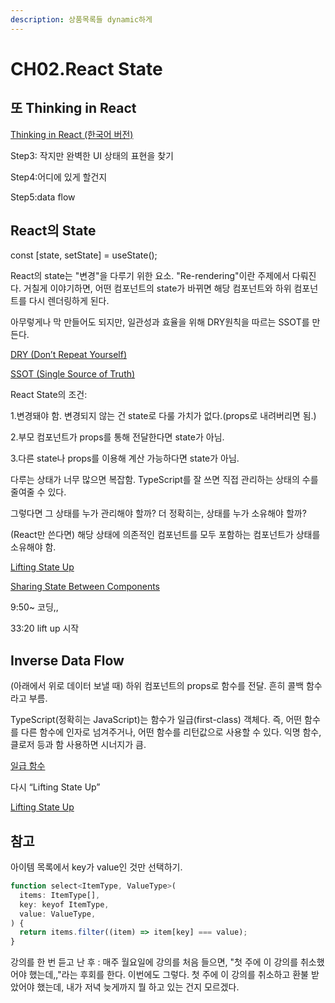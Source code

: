 ```yaml
---
description: 상품목록들 dynamic하게
---
```


# CH02.React State

## 또 Thinking in React

[Thinking in React (한국어 버전)](https://ko.react.dev/learn/thinking-in-react)

Step3: 작지만 완벽한 UI 상태의 표현을 찾기

Step4:어디에 있게 할건지

Step5:data flow



## React의 State &#x20;

const \[state, setState] = useState();&#x20;

React의 state는 "변경"을 다루기 위한 요소. "Re-rendering"이란 주제에서 다뤄진다. 거칠게 이야기하면, 어떤 컴포넌트의 state가 바뀌면 해당 컴포넌트와 하위 컴포넌트를 다시 렌더링하게 된다.

아무렇게나 막 만들어도 되지만, 일관성과 효율을 위해 DRY원칙을 따르는 SSOT를 만든다.

[DRY (Don’t Repeat Yourself)](https://ko.wikipedia.org/wiki/%EC%A4%91%EB%B3%B5%EB%B0%B0%EC%A0%9C)

[SSOT (Single Source of Truth)](https://ko.wikipedia.org/wiki/%EB%8B%A8%EC%9D%BC\_%EC%A7%84%EC%8B%A4\_%EA%B3%B5%EA%B8%89%EC%9B%90)

React State의 조건:

1.변경돼야 함. 변경되지 않는 건 state로 다룰 가치가 없다.(props로 내려버리면 됨.)

2.부모 컴포넌트가 props를 통해 전달한다면 state가 아님.

3.다른 state나 props를 이용해 계산 가능하다면 state가 아님.

다루는 상태가 너무 많으면 복잡함. TypeScript를 잘 쓰면 직접 관리하는 상태의 수를 줄여줄 수 있다.

그렇다면 그 상태를 누가 관리해야 할까? 더 정확히는, 상태를 누가 소유해야 할까?

(React만 쓴다면) 해당 상태에 의존적인 컴포넌트를 모두 포함하는 컴포넌트가 상태를 소유해야 함.

[Lifting State Up](https://ko.legacy.reactjs.org/docs/lifting-state-up.html)

[Sharing State Between Components](https://ko.react.dev/learn/sharing-state-between-components)



9:50\~ 코딩,,

33:20 lift up 시작

## Inverse Data Flow

(아래에서 위로 데이터 보낼 때) 하위 컴포넌트의 props로 함수를 전달. 흔히 콜백 함수라고 부름.

TypeScript(정확히는 JavaScript)는 함수가 일급(first-class) 객체다. 즉, 어떤 함수를 다른 함수에 인자로 넘겨주거나, 어떤 함수를 리턴값으로 사용할 수 있다. 익명 함수, 클로저 등과 함 사용하면 시너지가 큼.

[일급 함수](https://developer.mozilla.org/ko/docs/Glossary/First-class\_Function)

다시 “Lifting State Up”

[Lifting State Up](https://ko.legacy.reactjs.org/docs/lifting-state-up.html)



## 참고

아이템 목록에서 key가 value인 것만 선택하기.

```jsx
function select<ItemType, ValueType>(
  items: ItemType[],
  key: keyof ItemType,
  value: ValueType,
) {
  return items.filter((item) => item[key] === value);
}
```







강의를 한 번 듣고 난 후 : 매주 월요일에 강의를 처음 들으면, "첫 주에 이 강의를 취소했어야 했는데,,"라는 후회를 한다. 이번에도 그렇다. 첫 주에 이 강의를 취소하고 환불 받았어야 했는데, 내가 저녁 늦게까지 뭘 하고 있는 건지 모르겠다.



